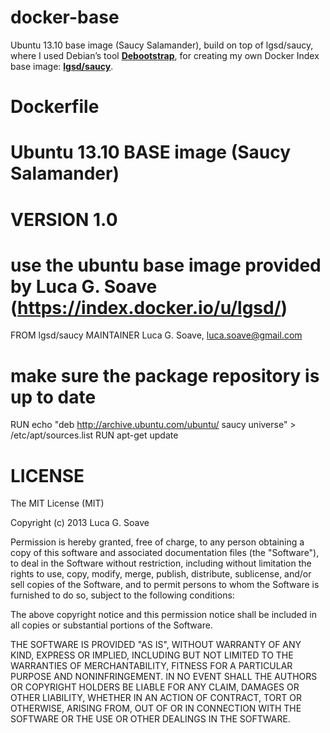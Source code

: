docker-base
===========

Ubuntu 13.10 base image (Saucy Salamander), build on top of lgsd/saucy, where I used Debian’s tool [**Debootstrap**][1], for creating my own Docker Index base image: [**lgsd/saucy**][2].

Dockerfile
==========

# Ubuntu 13.10 BASE image (Saucy Salamander)
#
# VERSION       1.0

# use the ubuntu base image provided by Luca G. Soave (https://index.docker.io/u/lgsd/)

FROM lgsd/saucy 
MAINTAINER Luca G. Soave, luca.soave@gmail.com

# make sure the package repository is up to date
RUN echo "deb http://archive.ubuntu.com/ubuntu/ saucy universe" > /etc/apt/sources.list
RUN apt-get update

LICENSE
=======

The MIT License (MIT)

Copyright (c) 2013 Luca G. Soave

Permission is hereby granted, free of charge, to any person obtaining a copy of
this software and associated documentation files (the "Software"), to deal in
the Software without restriction, including without limitation the rights to
use, copy, modify, merge, publish, distribute, sublicense, and/or sell copies of
the Software, and to permit persons to whom the Software is furnished to do so,
subject to the following conditions:

The above copyright notice and this permission notice shall be included in all
copies or substantial portions of the Software.

THE SOFTWARE IS PROVIDED "AS IS", WITHOUT WARRANTY OF ANY KIND, EXPRESS OR
IMPLIED, INCLUDING BUT NOT LIMITED TO THE WARRANTIES OF MERCHANTABILITY, FITNESS
FOR A PARTICULAR PURPOSE AND NONINFRINGEMENT. IN NO EVENT SHALL THE AUTHORS OR
COPYRIGHT HOLDERS BE LIABLE FOR ANY CLAIM, DAMAGES OR OTHER LIABILITY, WHETHER
IN AN ACTION OF CONTRACT, TORT OR OTHERWISE, ARISING FROM, OUT OF OR IN
CONNECTION WITH THE SOFTWARE OR THE USE OR OTHER DEALINGS IN THE SOFTWARE.

[1]: https://wiki.debian.org/Debootstrap
[2]: https://index.docker.io/u/lgsd/saucy/
